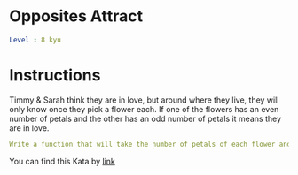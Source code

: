 # Opposites Attract

```yaml
Level : 8 kyu
```



# Instructions
Timmy & Sarah think they are in love, but around where they live, they will only know once they pick a flower each.
If one of the flowers has an even number of petals and the other has an odd number of petals it means they are in love.

```yaml
Write a function that will take the number of petals of each flower and return true if they are in love and false if they aren't.
```

You can find this Kata by [link](https://www.codewars.com/kata/555086d53eac039a2a000083/train/scala)